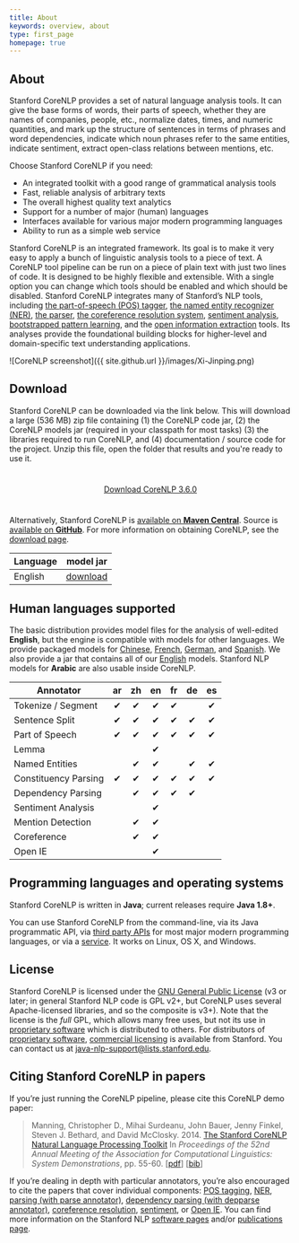 ```yaml
---
title: About
keywords: overview, about
type: first_page
homepage: true
---
```


## About

Stanford CoreNLP provides a set of natural language analysis
tools. It can give the base
forms of words, their parts of speech, whether they are names of
companies, people, etc., normalize dates, times, and numeric quantities,
and mark up the structure of sentences in terms of
phrases and word dependencies, indicate which noun phrases refer to
the same entities, indicate sentiment, extract open-class relations between mentions, etc. 

Choose Stanford CoreNLP if you need:

* An integrated toolkit with a good range of grammatical analysis tools
* Fast, reliable analysis of arbitrary texts
* The overall highest quality text analytics
* Support for a number of major (human) languages
* Interfaces available for various major modern programming languages
* Ability to run as a simple web service

Stanford CoreNLP is an integrated framework. Its goal is to
make it very easy to apply a bunch of linguistic analysis tools to a piece
of text. A CoreNLP tool pipeline can be run on a piece of plain text with
just two lines of code. It is designed to be highly
flexible and extensible.  With a single option you can change which
tools should be enabled and which should be disabled. 
Stanford CoreNLP integrates many of Stanford&rsquo;s NLP tools,
including [the part-of-speech (POS) tagger](http://nlp.stanford.edu/software/tagger.html), 
[the named entity recognizer (NER)](http://nlp.stanford.edu/software/CRF-NER.html),
[the parser](http://nlp.stanford.edu/software/lex-parser.html),
[the coreference resolution system](http://nlp.stanford.edu/software/dcoref.html),
[sentiment analysis](http://nlp.stanford.edu/sentiment/),
[bootstrapped pattern learning](http://nlp.stanford.edu/software/patternslearning.html),
and the
[open information extraction](http://nlp.stanford.edu/software/openie.html)
tools.
Its analyses provide the foundational building blocks for
higher-level and domain-specific text understanding applications.

![CoreNLP screenshot]({{ site.github.url }}/images/Xi-Jinping.png)


## Download

Stanford CoreNLP can be downloaded via the link below. This will download a large (536 MB) zip file containing (1) the CoreNLP code jar, (2) the CoreNLP models jar (required in your classpath for most tasks) (3) the libraries required to run CoreNLP, and (4) documentation / source code for the project. Unzip this file, open the folder that results and you're ready to use it.

<div style="text-align:center; margin-top: 5ex; margin-bottom:5ex;"> <a class="downloadbutton" href="http://nlp.stanford.edu/software/stanford-corenlp-full-2015-12-09.zip">Download CoreNLP 3.6.0</a> </div>

Alternatively, Stanford CoreNLP is [available on **Maven Central**](http://search.maven.org/#search%7Cga%7C1%7Ca%3A%22stanford-corenlp%22).
Source is [available on **GitHub**](https://github.com/stanfordnlp/CoreNLP).
For more information on obtaining CoreNLP, see the [download page](download.html).

| Language | model jar |
| ------------ | :-------: |
| English | [download](http://nlp.stanford.edu/software/stanford-english-corenlp-2016-01-10-models.jar) |

## Human languages supported

The basic distribution provides model files for the analysis of well-edited **English**,
but the engine is compatible with models for other languages. We provide
packaged models for [Chinese](http://nlp.stanford.edu/software/stanford-chinese-corenlp-2016-01-19-models.jar), [French](http://nlp.stanford.edu/software/stanford-french-corenlp-2016-01-14-models.jar), 
[German](http://nlp.stanford.edu/software/stanford-german-2016-01-19-models.jar), and [Spanish](http://nlp.stanford.edu/software/stanford-spanish-corenlp-2015-10-14-models.jar).
We also provide a jar that contains all of our [English](http://nlp.stanford.edu/software/stanford-english-corenlp-2016-01-10-models.jar) models.
Stanford NLP models for  **Arabic** are
also usable inside CoreNLP.

| Annotator | ar | zh | en | fr | de | es |
| --------------- |:---:|:---:|:---:|:---:|:---:|:---:|
| Tokenize / Segment | ✔ | ✔  | ✔ | ✔  |     | ✔ |
| Sentence Split | ✔ | ✔  | ✔ | ✔  | ✔ | ✔ |
| Part of Speech | ✔ | ✔  | ✔ | ✔  | ✔ | ✔ |
| Lemma |   |   | ✔ |   |   |    |
| Named Entities |   | ✔  | ✔ |    | ✔ | ✔ |
| Constituency Parsing | ✔ | ✔  | ✔ | ✔ | ✔ | ✔ |
| Dependency Parsing |    | ✔  | ✔ | ✔ | ✔ |     |
| Sentiment Analysis |    |    | ✔ |  |  |     |
| Mention Detection |    | ✔  | ✔ |  |  |     |
| Coreference |    | ✔  | ✔ |  |  |     |
| Open IE |    |   | ✔ |  |  |     |

## Programming languages and operating systems

Stanford CoreNLP is written in **Java**; current releases  require **Java 1.8+**. 

You can use Stanford CoreNLP from the command-line, via its Java
programmatic API, via [third party APIs](other-languages.html) for most major modern
programming languages, or via a [service](corenlp-server.html).
It works on Linux, OS X, and Windows.

## License

Stanford CoreNLP is licensed under the [GNU General Public License](http://www.gnu.org/licenses/gpl.html)
(v3 or later; in general Stanford NLP
code is GPL v2+, but CoreNLP uses several Apache-licensed libraries, and so the composite is v3+).
Note that the license is the <i>full</i> GPL,
which allows many free uses, but not its use in 
[proprietary software](http://www.gnu.org/licenses/gpl-faq.html#GPLInProprietarySystem) 
which is distributed to others.
For distributors of
<a href="http://www.gnu.org/licenses/gpl-faq.html#GPLInProprietarySystem">proprietary software</a>,
<a href="http://techfinder.stanford.edu/technology_detail.php?ID=29724">commercial licensing</a>
is available from Stanford. You can contact us at 
[java-nlp-support@lists.stanford.edu](mailto:java-nlp-support@lists.stanford.edu).


## Citing Stanford CoreNLP in papers

If you&rsquo;re just running the CoreNLP pipeline, please cite this CoreNLP
demo paper: 

> Manning, Christopher D., Mihai Surdeanu, John Bauer, Jenny Finkel, Steven J. Bethard, and David McClosky. 2014. [The Stanford CoreNLP Natural Language Processing Toolkit](http://nlp.stanford.edu/pubs/StanfordCoreNlp2014.pdf) In *Proceedings of the 52nd Annual Meeting of the Association for Computational Linguistics: System Demonstrations*, pp. 55-60. \[[pdf](http://nlp.stanford.edu/pubs/StanfordCoreNlp2014.pdf)\] \[[bib](http://nlp.stanford.edu/pubs/StanfordCoreNlp2014.bib)\]

If you&rsquo;re dealing in depth with particular annotators,
you&rsquo;re also encouraged to cite the papers that cover individual
components:
[POS tagging](http://nlp.stanford.edu/software/tagger.shtml),
[NER](http://nlp.stanford.edu/software/CRF-NER.shtml),
[parsing (with parse annotator)](http://nlp.stanford.edu/software/lex-parser.shtml),
[dependency parsing (with depparse annotator)](http://nlp.stanford.edu/software/nndep.shtml),
[coreference resolution](http://nlp.stanford.edu/software/dcoref.shtml),
[sentiment](http://nlp.stanford.edu/sentiment/), or [Open IE](http://nlp.stanford.edu/software/openie.html).
You can find more information on the Stanford NLP
[software pages](http://nlp.stanford.edu/software/) and/or
[publications page](http://nlp.stanford.edu/pubs/).


